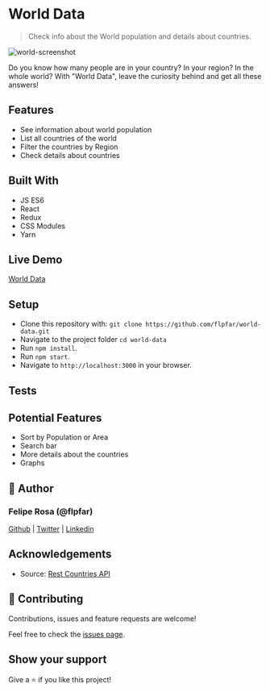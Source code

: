 # World Data

> Check info about the World population and details about countries.

![world-screenshot](https://user-images.githubusercontent.com/15898299/90460674-c6bd2b80-e0da-11ea-91f0-7ce4e4ce9f08.png)

Do you know how many people are in your country? In your region? In the whole world? With "World Data", leave the curiosity behind and get all these answers!

## Features

- See information about world population
- List all countries of the world
- Filter the countries by Region
- Check details about countries

## Built With

- JS ES6
- React
- Redux
- CSS Modules
- Yarn

## Live Demo

[World Data](https://worlddata.netlify.app/)

## Setup
- Clone this repository with: `git clone https://github.com/flpfar/world-data.git`
- Navigate to the project folder `cd world-data`
- Run `npm install`.
- Run `npm start`.
- Navigate to `http://localhost:3000` in your browser.

## Tests

## Potential Features

- Sort by Population or Area
- Search bar
- More details about the countries
- Graphs

## 👤 Author

### Felipe Rosa (@flpfar)

[Github](https://github.com/flpfar) | [Twitter](https://twitter.com/flpfar) | [Linkedin](https://www.linkedin.com/in/felipe-augusto-rosa)

## Acknowledgements

- Source: [Rest Countries API](https://restcountries.eu/)

## 🤝 Contributing

Contributions, issues and feature requests are welcome!

Feel free to check the [issues page](https://github.com/flpfar/world-data/issues).


## Show your support

Give a ⭐️ if you like this project!